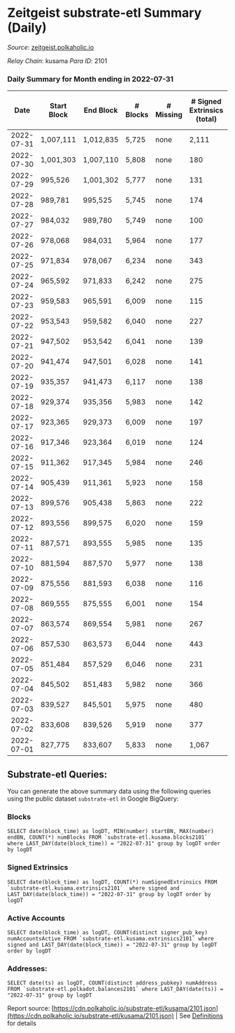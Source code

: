 # Zeitgeist substrate-etl Summary (Daily)

_Source_: [zeitgeist.polkaholic.io](https://zeitgeist.polkaholic.io)

*Relay Chain*: kusama
*Para ID*: 2101



### Daily Summary for Month ending in 2022-07-31


| Date | Start Block | End Block | # Blocks | # Missing | # Signed Extrinsics (total) | # Active Accounts | # Addresses with Balances | # Events | # Transfers | # XCM Transfers In | # XCM Transfers Out |
| ---- | ----------- | --------- | -------- | --------- | --------------------------- | ----------------- | ------------------------- | -------- | ----------- | ------------------ | ------------------- |
| 2022-07-31 | 1,007,111 | 1,012,835 | 5,725 | none  | 2,111 | 887 | 14,549 | 206,437 | 1,010  |   |   |
| 2022-07-30 | 1,001,303 | 1,007,110 | 5,808 | none  | 180 | 87 | 14,314 | 194,714 | 46  |   |   |
| 2022-07-29 | 995,526 | 1,001,302 | 5,777 | none  | 131 | 65 | 14,311 | 191,963 | 50  |   |   |
| 2022-07-28 | 989,781 | 995,525 | 5,745 | none  | 174 | 69 | 14,307 | 187,505 | 82  |   |   |
| 2022-07-27 | 984,032 | 989,780 | 5,749 | none  | 100 | 53 | 14,294 | 186,698 | 30  |   |   |
| 2022-07-26 | 978,068 | 984,031 | 5,964 | none  | 177 | 83 | 14,288 | 191,573 | 51  |   |   |
| 2022-07-25 | 971,834 | 978,067 | 6,234 | none  | 343 | 188 | 14,278 | 197,490 | 190  |   |   |
| 2022-07-24 | 965,592 | 971,833 | 6,242 | none  | 275 | 106 | 14,259 | 188,936 | 129  |   |   |
| 2022-07-23 | 959,583 | 965,591 | 6,009 | none  | 115 | 41 | 14,228 | 175,503 | 11  |   |   |
| 2022-07-22 | 953,543 | 959,582 | 6,040 | none  | 227 | 65 | 14,227 | 186,885 | 32  |   |   |
| 2022-07-21 | 947,502 | 953,542 | 6,041 | none  | 139 | 55 | 14,218 | 191,102 | 25  |   |   |
| 2022-07-20 | 941,474 | 947,501 | 6,028 | none  | 141 | 57 | 14,217 | 188,933 | 41  |   |   |
| 2022-07-19 | 935,357 | 941,473 | 6,117 | none  | 138 | 55 | 14,211 | 190,236 | 24  |   |   |
| 2022-07-18 | 929,374 | 935,356 | 5,983 | none  | 142 | 55 | 14,208 | 185,099 | 29  |   |   |
| 2022-07-17 | 923,365 | 929,373 | 6,009 | none  | 197 | 55 | 14,201 | 185,409 | 24  |   |   |
| 2022-07-16 | 917,346 | 923,364 | 6,019 | none  | 124 | 56 | 14,197 | 183,542 | 20  |   |   |
| 2022-07-15 | 911,362 | 917,345 | 5,984 | none  | 246 | 72 | 14,192 | 177,668 | 38  |   |   |
| 2022-07-14 | 905,439 | 911,361 | 5,923 | none  | 158 | 55 | 14,183 | 173,349 | 55  |   |   |
| 2022-07-13 | 899,576 | 905,438 | 5,863 | none  | 222 | 68 | 14,174 | 170,775 | 43  |   |   |
| 2022-07-12 | 893,556 | 899,575 | 6,020 | none  | 159 | 55 | 14,169 | 171,844 | 32  |   |   |
| 2022-07-11 | 887,571 | 893,555 | 5,985 | none  | 135 | 59 | 14,163 | 165,828 | 32  |   |   |
| 2022-07-10 | 881,594 | 887,570 | 5,977 | none  | 138 | 60 | 14,158 | 164,678 | 31  |   |   |
| 2022-07-09 | 875,556 | 881,593 | 6,038 | none  | 116 | 58 | 14,154 | 162,433 | 29  |   |   |
| 2022-07-08 | 869,555 | 875,555 | 6,001 | none  | 154 | 66 | 14,146 | 155,937 | 27  |   |   |
| 2022-07-07 | 863,574 | 869,554 | 5,981 | none  | 267 | 110 | 14,140 | 149,128 | 106  |   |   |
| 2022-07-06 | 857,530 | 863,573 | 6,044 | none  | 443 | 301 | 14,121 | 147,776 | 250  |   |   |
| 2022-07-05 | 851,484 | 857,529 | 6,046 | none  | 231 | 94 | 14,106 | 132,381 | 70  |   |   |
| 2022-07-04 | 845,502 | 851,483 | 5,982 | none  | 366 | 105 | 14,083 | 118,667 | 81  |   |   |
| 2022-07-03 | 839,527 | 845,501 | 5,975 | none  | 480 | 108 | 14,058 | 103,351 | 86  |   |   |
| 2022-07-02 | 833,608 | 839,526 | 5,919 | none  | 377 | 127 | 14,036 | 87,172 | 114  |   |   |
| 2022-07-01 | 827,775 | 833,607 | 5,833 | none  | 1,067 | 571 | 13,996 | 56,094 | 587  |   |   |

## Substrate-etl Queries:
You can generate the above summary data using the following queries using the public dataset `substrate-etl` in Google BigQuery:


### Blocks
```
SELECT date(block_time) as logDT, MIN(number) startBN, MAX(number) endBN, COUNT(*) numBlocks FROM `substrate-etl.kusama.blocks2101`  where LAST_DAY(date(block_time)) = "2022-07-31" group by logDT order by logDT
```


### Signed Extrinsics
```
SELECT date(block_time) as logDT, COUNT(*) numSignedExtrinsics FROM `substrate-etl.kusama.extrinsics2101`  where signed and LAST_DAY(date(block_time)) = "2022-07-31" group by logDT order by logDT
```


### Active Accounts
```
SELECT date(block_time) as logDT, COUNT(distinct signer_pub_key) numAccountsActive FROM `substrate-etl.kusama.extrinsics2101` where signed and LAST_DAY(date(block_time)) = "2022-07-31" group by logDT order by logDT
```


### Addresses:
```
SELECT date(ts) as logDT, COUNT(distinct address_pubkey) numAddress FROM `substrate-etl.polkadot.balances2101` where LAST_DAY(date(ts)) = "2022-07-31" group by logDT
```



Report source: [https://cdn.polkaholic.io/substrate-etl/kusama/2101.json](https://cdn.polkaholic.io/substrate-etl/kusama/2101.json) | See [Definitions](/DEFINITIONS.md) for details
